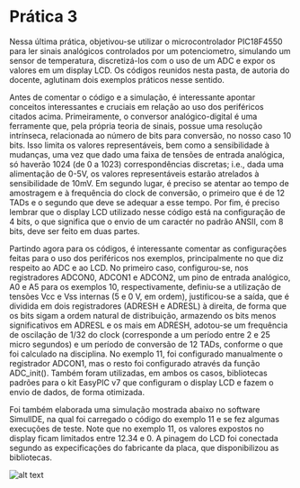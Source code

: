 # Prática 3

Nessa última prática, objetivou-se utilizar o microcontrolador PIC18F4550 para ler sinais analógicos controlados por um potenciometro, simulando um sensor de temperatura, discretizá-los com o uso de um ADC e expor os valores em um display LCD. Os códigos reunidos nesta pasta, de autoria do docente, aglutinam dois exemplos práticos nesse sentido.

Antes de comentar o código e a simulação, é interessante apontar conceitos interessantes e cruciais em relação ao uso dos periféricos citados acima. Primeiramente, o conversor analógico-digital é uma ferramente que, pela própria teoria de sinais, possue uma resolução intrínseca, relacionada ao número de bits para conversão, no nosso caso 10 bits. Isso limita os valores representáveis, bem como a sensibilidade à mudanças, uma vez que dado uma faixa de tensões de entrada analógica, só haverão 1024 (de 0 a 1023) correspondências discretas; i.e., dada uma alimentação de 0-5V, os valores representáveis estarão atrelados à sensibilidade de 10mV. Em segundo lugar, é preciso se atentar ao tempo de amostragem e à frequência do clock de conversão, o primeiro que é de 12 TADs e o segundo que deve se adequar a esse tempo. Por fim, é preciso lembrar que o display LCD utilizado nesse código está na configuração de 4 bits, o que significa que o envio de um caractér no padrão ANSII, com 8 bits, deve ser feito em duas partes.

Partindo agora para os códigos, é interessante comentar as configurações feitas para o uso dos periféricos nos exemplos, principalmente no que diz respeito ao ADC e ao LCD. No primeiro caso, configurou-se, nos registradores ADCON0, ADCON1 e ADCON2, um pino de entrada analógico, A0 e A5 para os exemplos 10, respectivamente, definiu-se a utilização de tensões Vcc e Vss internas (5 e 0 V, em ordem), justificou-se a saída, que é dividida em dois registradores (ADRESH e ADRESL) à direita, de forma que os bits sigam a ordem natural de distribuição, armazendo os bits menos significativos em ADRESL e os mais em ADRESH, adotou-se um frequência de oscilação de 1/32 do clock (corresponde a um período entre 2 e 25 micro segundos) e um período de conversão de 12 TADs, conforme o que foi calculado na disciplina. No exemplo 11, foi configurado manualmente o registrador ADCON1, mas o resto foi configurado através da função ADC_init(). Também foram utilizadas, em ambos os casos, bibliotecas padrões para o kit EasyPIC v7 que configuram o display LCD e fazem o envio de dados, de forma otimizada.

Foi também elaborada uma simulação mostrada abaixo no software SimulIDE, na qual foi carregado o código do exemplo 11 e se fez algumas execuções de teste. Note que no exemplo 11, os valores expostos no display ficam limitados entre 12.34 e 0. A pinagem do LCD foi conectada segundo as expecificações do fabricante da placa, que disponibilizou as bibliotecas.


![alt text]()
